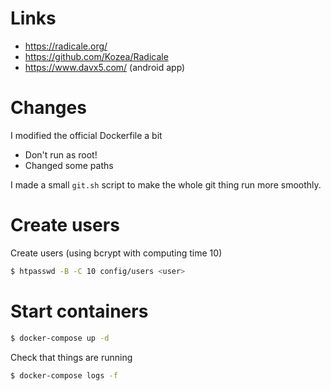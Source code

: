 # Links

* https://radicale.org/
* https://github.com/Kozea/Radicale
* https://www.davx5.com/ (android app)

# Changes

I modified the official Dockerfile a bit

* Don't run as root!
* Changed some paths

I made a small `git.sh` script to make the whole git thing run more smoothly.

# Create users

Create users (using bcrypt with computing time 10)

```sh
$ htpasswd -B -C 10 config/users <user>
```

# Start containers

```sh
$ docker-compose up -d
```

Check that things are running

```sh
$ docker-compose logs -f
```
